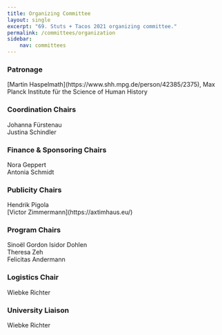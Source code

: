 ```yaml
---
title: Organizing Committee
layout: single
excerpt: "69. Stuts + Tacos 2021 organizing committee."
permalink: /committees/organization
sidebar: 
    nav: committees 
---
```


<h3>Patronage</h3>
[Martin Haspelmath](https://www.shh.mpg.de/person/42385/2375), Max Planck Institute für the Science of Human History

<h3>Coordination Chairs</h3>
Johanna Fürstenau<br/>
Justina Schindler

<h3>Finance & Sponsoring Chairs</h3>
Nora Geppert<br/>
Antonia Schmidt

<h3>Publicity Chairs</h3>
Hendrik Pigola<br/>
[Victor Zimmermann](https://axtimhaus.eu/)

<h3>Program Chairs</h3>
Sinoël Gordon Isidor Dohlen<br/>
Theresa Zeh<br/>
Felicitas Andermann

<h3>Logistics Chair</h3>
Wiebke Richter<br/>

<h3>University Liaison</h3>
Wiebke Richter<br/>
